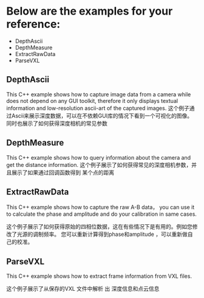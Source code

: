 # Below are the examples for your reference:
* DepthAscii
* DepthMeasure
* ExtractRawData
* ParseVXL

## DepthAscii

This C++ example shows how to capture image data from a camera while does not depend on any GUI toolkit, therefore it only displays textual information and low-resolution ascii-art of the captured images.
这个例子通过Ascii来展示深度数据，可以在不依赖GUI库的情况下看到一个可视化的图像。同时也展示了如何获得深度相机的常见参数

## DepthMeasure
This C++ example shows how to  query information about the camera and get the distance information.
这个例子展示了如何获得常见的深度相机参数，并且展示了如果通过回调函数得到 某个点的距离

## ExtractRawData

This C++ example shows how to capture the raw A-B data， you can use it to calculate the phase and amplitude and
do your calibration in same cases.

这个例子展示了如何获得原始的四相位数据，这在有些情况下是有用的。例如您修改了光源的调制频率。
您可以重新计算得到phase和amplitude ，可以重新做自己的校准。

## ParseVXL

This C++ example shows how to extract frame information from VXL files.

这个例子展示了从保存的VXL 文件中解析 出 深度信息和点云信息


